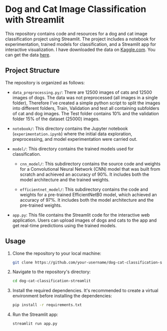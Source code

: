 # Dog and Cat Image Classification with Streamlit

This repository contains code and resources for a dog and cat image classification project using Streamlit. The project includes a notebook for experimentation, trained models for classification, and a Streamlit app for interactive visualization.
I have downloaded the data on [Kaggle.com](https://www.kaggle.com/).
You can get the data [here](https://drive.google.com/file/d/1w2Z-XREFr7bCLfLCJ5dKPo4osOsjjZxx/view?usp=sharing).

## Project Structure

The repository is organized as follows:

- `data_preprocessing.py/`:  There are 12500 images of cats and 12500 images of dogs. The data was not preprocessed (all images in a single folder), Therefore I've created a simple python script to split the images into different folders, Train, Validation and test all containing subfolders of cat and dog images. The Test folder contains 10% and the validation folder 15% of the dataset (25000) images.

- `notebook/`: This directory contains the Jupyter notebook (`experimentation.ipynb`) where the initial data exploration, preprocessing, and model experimentation were carried out.

- `model/`: This directory contains the trained models used for classification.

  - `cnn_model/`: This subdirectory contains the source code and weights for a Convolutional Neural Network (CNN) model that was built from scratch and achieved an accuracy of 90%. It includes both the model architecture and the trained weights.

  - `efficientnet_model/`: This subdirectory contains the code and weights for a pre-trained EfficientNetB0 model, which achieved an accuracy of 97%. It includes both the model architecture and the pre-trained weights.

- `app.py`: This file contains the Streamlit code for the interactive web application. Users can upload images of dogs and cats to the app and get real-time predictions using the trained models.

## Usage

1. Clone the repository to your local machine:

   ```bash
   git clone https://github.com/your-username/dog-cat-classification-streamlit.git

2. Navigate to the repository's directory:

   ```bash
   cd dog-cat-classification-streamlit
   
3. Install the required dependencies. It's recommended to create a virtual environment before installing the dependencies:

   ```bash
   pip install -r requirements.txt

4. Run the Streamlit app:

    ```bash
    streamlit run app.py

